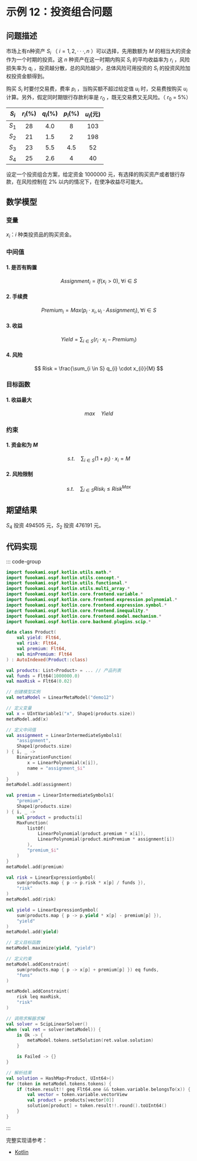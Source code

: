 # 示例 12：投资组合问题

## 问题描述

市场上有n种资产 $S_{i}$ （ $i=1, 2, ···, n$ ）可以选择，先用数额为 $M$ 的相当大的资金作为一个时期的投资。这 $n$ 种资产在这一时期内购买 $S_{i}$ 的平均收益率为 $r_{i}$ ，风险损失率为 $q_{i}$ ，投资越分散，总的风险越少，总体风险可用投资的 $S_{i}$ 的投资风险加权投资金额得到。

购买 $S_{i}$ 时要付交易费，费率 $p_{i}$ ，当购买额不超过给定值 $u_{i}$ 时，交易费按购买 $u_{i}$ 计算。另外，假定同时期银行存款利率是 $r_{0}$ ，既无交易费又无风险。（ $r_{0}$ = 5%）

| $S_{i}$ | $r_{i}$(%) | $q_{i}$(%) | $p_{i}$(%) | $u_{i}$(元) |
| :-----: | :--------: | :--------: | :--------: | :---------: |
| $S_{1}$ |     28     |    4.0     |     8      |     103     |
| $S_{2}$ |     21     |    1.5     |     2      |     198     |
| $S_{3}$ |     23     |    5.5     |    4.5     |     52      |
| $S_{4}$ |     25     |    2.6     |     4      |     40      |

设定一个投资组合方案，给定资金 $1000000$ 元，有选择的购买资产或者银行存款，在风险控制在 $2\%$ 以内的情况下，在使净收益尽可能大。

## 数学模型

### 变量

$x_{i}$：$i$ 种类投资品的购买资金。

### 中间值

#### 1. 是否有购置

$$
Assignment_{i} = If(x_{i} > 0), \; \forall i \in S
$$

#### 2. 手续费

$$
Premium_{i} = Max(p_{i} \cdot x_{i}, \, u_{i} \cdot Assignment_{i}), \; \forall i \in S
$$

#### 3. 收益

$$
Yield = \sum_{i \in S} (r_{i} \cdot x_{i} - Premium_{i})
$$

#### 4. 风险

$$
Risk = \frac{\sum_{i \in S} q_{i} \cdot x_{i}}{M}
$$

### 目标函数

#### 1. 收益最大

$$
max \quad Yield
$$

### 约束

#### 1. 资金和为 $M$

$$
s.t. \quad \sum_{i \in S}(1 + p_{i}) \cdot x_{i} = M
$$

#### 2. 风险限制

$$
s.t. \quad \sum_{i \in S} Risk_{i} \leq Risk^{Max}
$$

## 期望结果

$S_{4}$ 投资 $494505$ 元，$S_{2}$ 投资 $476191$ 元。

## 代码实现

::: code-group

```kotlin
import fuookami.ospf.kotlin.utils.math.*
import fuookami.ospf.kotlin.utils.concept.*
import fuookami.ospf.kotlin.utils.functional.*
import fuookami.ospf.kotlin.utils.multi_array.*
import fuookami.ospf.kotlin.core.frontend.variable.*
import fuookami.ospf.kotlin.core.frontend.expression.polynomial.*
import fuookami.ospf.kotlin.core.frontend.expression.symbol.*
import fuookami.ospf.kotlin.core.frontend.inequality.*
import fuookami.ospf.kotlin.core.frontend.model.mechanism.*
import fuookami.ospf.kotlin.core.backend.plugins.scip.*

data class Product(
    val yield: Flt64,
    val risk: Flt64,
    val premium: Flt64,
    val minPremium: Flt64
) : AutoIndexed(Product::class)

val products: List<Product> = ... // 产品列表
val funds = Flt64(1000000.0)
val maxRisk = Flt64(0.02)

// 创建模型实例
val metaModel = LinearMetaModel("demo12")

// 定义变量
val x = UIntVariable1("x", Shape1(products.size))
metaModel.add(x)

// 定义中间值
val assignment = LinearIntermediateSymbols1(
    "assignment",
    Shape1(products.size)
) { i, _ ->
    BinaryzationFunction(
        x = LinearPolynomial(x[i]),
        name = "assignment_$i"
    )
}
metaModel.add(assignment)

val premium = LinearIntermediateSymbols1(
    "premium",
    Shape1(products.size)
) { i, _ ->
    val product = products[i]
    MaxFunction(
        listOf(
            LinearPolynomial(product.premium * x[i]),
            LinearPolynomial(product.minPremium * assignment[i])
        ),
        "premium_$i"
    )
}
metaModel.add(premium)

val risk = LinearExpressionSymbol(
    sum(products.map { p -> p.risk * x[p] / funds }),
    "risk"
)
metaModel.add(risk)

val yield = LinearExpressionSymbol(
    sum(products.map { p -> p.yield * x[p] - premium[p] }),
    "yield"
)
metaModel.add(yield)

// 定义目标函数
metaModel.maximize(yield, "yield")

// 定义约束
metaModel.addConstraint(
    sum(products.map { p -> x[p] + premium[p] }) eq funds,
    "funs"
)

metaModel.addConstraint(
    risk leq maxRisk,
    "risk"
)

// 调用求解器求解
val solver = ScipLinearSolver()
when (val ret = solver(metaModel)) {
    is Ok -> {
        metaModel.tokens.setSolution(ret.value.solution)
    }

    is Failed -> {}
}

// 解析结果
val solution = HashMap<Product, UInt64>()
for (token in metaModel.tokens.tokens) {
    if (token.result!! geq Flt64.one && token.variable.belongsTo(x)) {
        val vector = token.variable.vectorView
        val product = products[vector[0]]
        solution[product] = token.result!!.round().toUInt64()
    }
}
```

:::

完整实现请参考：

- [Kotlin](https://github.com/fuookami/ospf/blob/main/examples/ospf-kotlin-example/src/main/fuookami/ospf/kotlin/example/core_demo/Demo12.kt)
